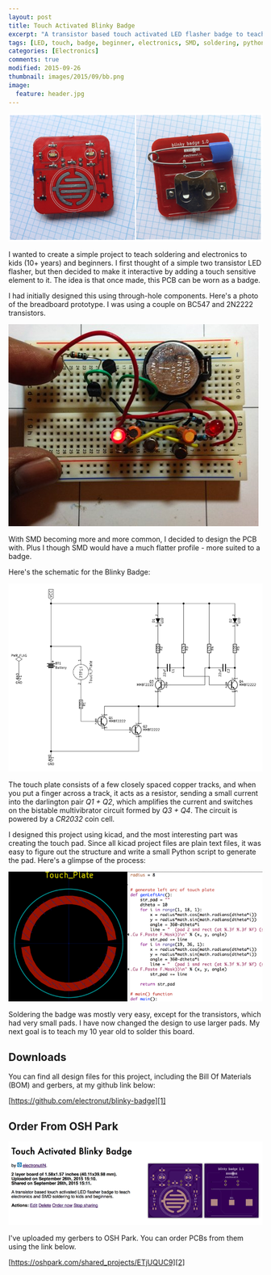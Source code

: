 ```yaml
---
layout: post
title: Touch Activated Blinky Badge 
excerpt: "A transistor based touch activated LED flasher badge to teach electronics and SMD soldering to kids and beginners."
tags: [LED, touch, badge, beginner, electronics, SMD, soldering, python]
categories: [Electronics]
comments: true
modified: 2015-09-26
thumbnail: images/2015/09/bb.png
image:
  feature: header.jpg
---
```


![Touch Activated Blinky Badge](/images/2015/09/bb.png "Blinky Badge")

I wanted to create a simple project to teach soldering and electronics
to kids (10+ years) and beginners. I first thought of a simple two
transistor LED flasher, but then decided to make it interactive by
adding a touch sensitive element to it. The idea is that once made,
this PCB can be worn as a badge.

I had initially designed this using through-hole components. Here's a
photo of the breadboard prototype. I was using a couple on BC547 and
2N2222 transistors.

![BB Proto](/images/2015/09/bb-proto.jpg "Blinky Badge Prototype")

With SMD becoming more and more common, I decided to design the PCB
with. Plus I though SMD would have a much flatter profile - more suited to a
badge.

Here's the schematic for the Blinky Badge:

![BB Schematic](/images/2015/09/bb-schematic.png "Blinky Badge Schematic")

The touch plate consists of a few closely spaced copper tracks, and
when you put a finger across a track, it acts as a resistor, sending a
small current into the darlington pair *Q1 + Q2*, which amplifies the
current and switches on the bistable multivibrator circuit formed by
*Q3 + Q4*. The circuit is powered by a *CR2032* coin cell.

I designed this project using kicad, and the most interesting part was
creating the touch pad. Since all kicad project files are plain text
files, it was easy to figure out the structure and write a small
Python script to generate the pad. Here's a glimpse of the process:

![BB kicad](/images/2015/09/bb-kicad.png "Blinky Badge Touch Plate")

Soldering the badge was mostly very easy, except for the transistors, which 
had very small pads. I have now changed the design to use larger pads. My 
next goal is to teach my 10 year old to solder this board.

## Downloads

You can find all design files for this project, including the Bill Of
Materials (BOM) and gerbers, at my github link below:

[https://github.com/electronut/blinky-badge][1]

## Order From OSH Park

![BB OSHPark](/images/2015/09/bb-oshpark.png "BB OSHPark")

I've uploaded my gerbers to OSH Park. You can order PCBs from them
using the link below.

[https://oshpark.com/shared_projects/ETjUQUC9][2]


[1]: https://github.com/electronut/blinky-badge
[2]: https://oshpark.com/shared_projects/ETjUQUC9